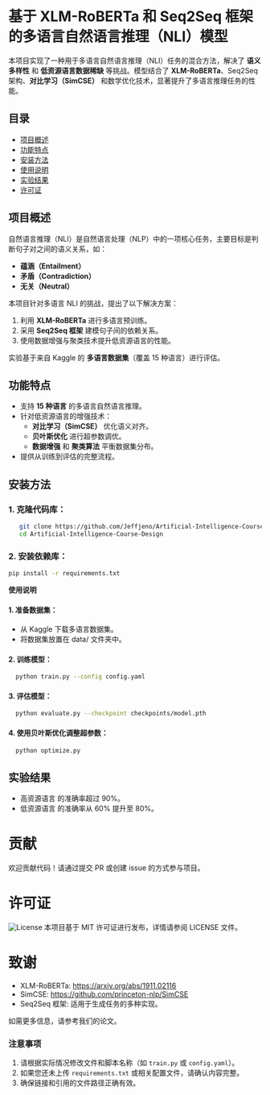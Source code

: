 # 基于 XLM-RoBERTa 和 Seq2Seq 框架的多语言自然语言推理（NLI）模型

本项目实现了一种用于多语言自然语言推理（NLI）任务的混合方法，解决了 **语义多样性** 和 **低资源语言数据稀缺** 等挑战。模型结合了 **XLM-RoBERTa**、Seq2Seq 架构、**对比学习（SimCSE）** 和数学优化技术，显著提升了多语言推理任务的性能。

## 目录
- [项目概述](#项目概述)
- [功能特点](#功能特点)
- [安装方法](#安装方法)
- [使用说明](#使用说明)
- [实验结果](#实验结果)
- [许可证](#许可证)

## 项目概述
自然语言推理（NLI）是自然语言处理（NLP）中的一项核心任务，主要目标是判断句子对之间的语义关系，如：
- **蕴涵（Entailment）**
- **矛盾（Contradiction）**
- **无关（Neutral）**

本项目针对多语言 NLI 的挑战，提出了以下解决方案：
1. 利用 **XLM-RoBERTa** 进行多语言预训练。
2. 采用 **Seq2Seq 框架** 建模句子间的依赖关系。
3. 使用数据增强与聚类技术提升低资源语言的性能。

实验基于来自 Kaggle 的 **多语言数据集**（覆盖 15 种语言）进行评估。

## 功能特点
- 支持 **15 种语言** 的多语言自然语言推理。
- 针对低资源语言的增强技术：
  - **对比学习（SimCSE）** 优化语义对齐。
  - **贝叶斯优化** 进行超参数调优。
  - **数据增强** 和 **聚类算法** 平衡数据集分布。
- 提供从训练到评估的完整流程。

## 安装方法
### 1. 克隆代码库：
```bash
   git clone https://github.com/Jeffjeno/Artificial-Intelligence-Course-Design.git
   cd Artificial-Intelligence-Course-Design
```

### 2.	安装依赖库：
```bash
pip install -r requirements.txt
```

**使用说明**
#### 1.	准备数据集：
- 从 Kaggle 下载多语言数据集。
- 将数据集放置在 data/ 文件夹中。
#### 2.	训练模型：
```bash
  python train.py --config config.yaml
```

#### 3.	评估模型：
```bash
  python evaluate.py --checkpoint checkpoints/model.pth
```
#### 4.	使用贝叶斯优化调整超参数：
```bash
  python optimize.py 
```
## 实验结果

-	高资源语言 的准确率超过 90%。
-	低资源语言 的准确率从 60% 提升至 80%。

# 贡献

欢迎贡献代码！请通过提交 PR 或创建 issue 的方式参与项目。

# 许可证
![License](https://img.shields.io/badge/license-MIT-green)
本项目基于 MIT 许可证进行发布，详情请参阅 LICENSE 文件。

# 致谢

-	XLM-RoBERTa: https://arxiv.org/abs/1911.02116
-	SimCSE: https://github.com/princeton-nlp/SimCSE
-	Seq2Seq 框架: 适用于生成任务的多种实现。

如需更多信息，请参考我们的论文。

### 注意事项
1. 请根据实际情况修改文件和脚本名称（如 `train.py` 或 `config.yaml`）。
2. 如果您还未上传 `requirements.txt` 或相关配置文件，请确认内容完整。
3. 确保链接和引用的文件路径正确有效。
